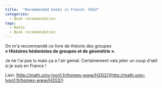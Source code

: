 ```yaml
---
title:  "Recommended books in French: H2G2"
categories: 
  - Book recommendation
tags:
  - Maths
  - Book recommendation
---
```


On m'a recommandé ce livre de théorie des groupes  
**« Histoires hédonistes de groupes et de géométrie »**. 

Je ne l'ai pas lu mais ça a l'air genial. Certainement vais jeter un coup d'œil si je suis en France !

Lien: [http://math.univ-lyon1.fr/homes-www/H2G2/](http://math.univ-lyon1.fr/homes-www/H2G2/)